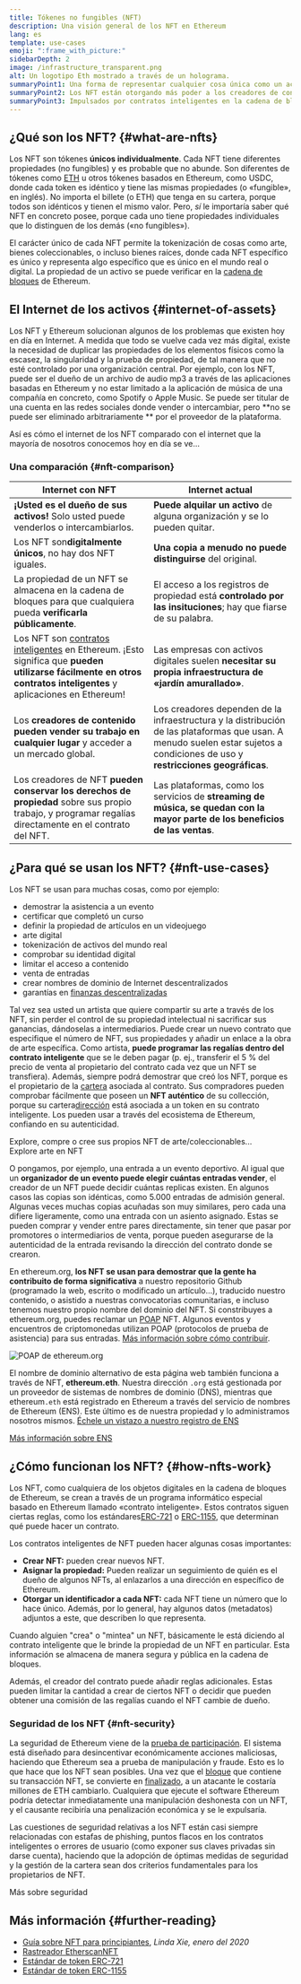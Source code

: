 ```yaml
---
title: Tókenes no fungibles (NFT)
description: Una visión general de los NFT en Ethereum
lang: es
template: use-cases
emoji: ":frame_with_picture:"
sidebarDepth: 2
image: /infrastructure_transparent.png
alt: Un logotipo Eth mostrado a través de un holograma.
summaryPoint1: Una forma de representar cualquier cosa única como un activo basado en Ethereum.
summaryPoint2: Los NFT están otorgando más poder a los creadores de contenido que nunca.
summaryPoint3: Impulsados por contratos inteligentes en la cadena de bloques de Ethereum.
---
```


## ¿Qué son los NFT? {#what-are-nfts}

Los NFT son tókenes **únicos individualmente**. Cada NFT tiene diferentes propiedades (no fungibles) y es probable que no abunde. Son diferentes de tókenes como [ETH](/glossary/#ether) u otros tókenes basados en Ethereum, como USDC, donde cada token es idéntico y tiene las mismas propiedades (o «fungible», en inglés). No importa el billete (o ETH) que tenga en su cartera, porque todos son idénticos y tienen el mismo valor. Pero, _sí_ le importaría saber qué NFT en concreto posee, porque cada uno tiene propiedades individuales que lo distinguen de los demás («no fungibles»).

El carácter único de cada NFT permite la tokenización de cosas como arte, bienes coleccionables, o incluso bienes raíces, donde cada NFT específico es único y representa algo específico que es único en el mundo real o digital. La propiedad de un activo se puede verificar en la [cadena de bloques](/glossary/#blockchain) de Ethereum.

<YouTube id="Xdkkux6OxfM" />

## El Internet de los activos {#internet-of-assets}

Los NFT y Ethereum solucionan algunos de los problemas que existen hoy en día en Internet. A medida que todo se vuelve cada vez más digital, existe la necesidad de duplicar las propiedades de los elementos físicos como la escasez, la singularidad y la prueba de propiedad, de tal manera que no esté controlado por una organización central. Por ejemplo, con los NFT, puede ser el dueño de un archivo de audio mp3 a través de las aplicaciones basadas en Ethereum y no estar limitado a la aplicación de música de una compañía en concreto, como Spotify o Apple Music. Se puede ser titular de una cuenta en las redes sociales donde vender o intercambiar, pero **no se puede ser eliminado arbitrariamente ** por el proveedor de la plataforma.

Así es cómo el internet de los NFT comparado con el internet que la mayoría de nosotros conocemos hoy en día se ve...

### Una comparación {#nft-comparison}

| Internet con NFT                                                                                                                                                                              | Internet actual                                                                                                                                                                 |
| --------------------------------------------------------------------------------------------------------------------------------------------------------------------------------------------- | ------------------------------------------------------------------------------------------------------------------------------------------------------------------------------- |
| **¡Usted es el dueño de sus activos!** Solo usted puede venderlos o intercambiarlos.                                                                                                          | **Puede alquilar un activo** de alguna organización y se lo pueden quitar.                                                                                                      |
| Los NFT son**digitalmente únicos**, no hay dos NFT iguales.                                                                                                                                   | **Una copia a menudo no puede distinguirse** del original.                                                                                                                      |
| La propiedad de un NFT se almacena en la cadena de bloques para que cualquiera pueda **verificarla públicamente**.                                                                            | El acceso a los registros de propiedad está **controlado por las insituciones**; hay que fiarse de su palabra.                                                                  |
| Los NFT son [contratos inteligentes](/glossary/#smart-contract) en Ethereum. ¡Esto significa que **pueden utilizarse fácilmente en otros contratos inteligentes** y aplicaciones en Ethereum! | Las empresas con activos digitales suelen **necesitar su propia infraestructura de «jardín amurallado»**.                                                                       |
| Los **creadores de contenido pueden vender su trabajo en cualquier lugar** y acceder a un mercado global.                                                                                     | Los creadores dependen de la infraestructura y la distribución de las plataformas que usan. A menudo suelen estar sujetos a condiciones de uso y **restricciones geográficas**. |
| Los creadores de NFT **pueden conservar los derechos de propiedad** sobre sus propio trabajo, y programar regalías directamente en el contrato del NFT.                                       | Las plataformas, como los servicios de **streaming de música, se quedan con la mayor parte de los beneficios de las ventas**.                                                   |

## ¿Para qué se usan los NFT? {#nft-use-cases}

Los NFT se usan para muchas cosas, como por ejemplo:

- demostrar la asistencia a un evento
- certificar que completó un curso
- definir la propiedad de artículos en un videojuego
- arte digital
- tokenización de activos del mundo real
- comprobar su identidad digital
- limitar el acceso a contenido
- venta de entradas
- crear nombres de dominio de Internet descentralizados
- garantías en [finanzas descentralizadas](/glossary/#defi)

Tal vez sea usted un artista que quiere compartir su arte a través de los NFT, sin perder el control de su propiedad intelectual ni sacrificar sus ganancias, dándoselas a intermediarios. Puede crear un nuevo contrato que especifique el número de NFT, sus propiedades y añadir un enlace a la obra de arte específica. Como artista, **puede programar las regalías dentro del contrato inteligente** que se le deben pagar (p. ej., transferir el 5 % del precio de venta al propietario del contrato cada vez que un NFT se transfiera). Además, siempre podrá demostrar que creó los NFT, porque es el propietario de la [cartera](/glossary/#wallet) asociada al contrato. Sus compradores pueden comprobar fácilmente que poseen un **NFT auténtico** de su collección, porque su cartera[dirección](/glossary/#address) está asociada a un token en su contrato inteligente. Los pueden usar a través del ecosistema de Ethereum, confiando en su autenticidad.

<InfoBanner shouldSpaceBetween emoji=":eyes:" mt="8">
  <div>Explore, compre o cree sus propios NFT de arte/coleccionables...</div>
  <ButtonLink to="/dapps/?category=collectibles#explore">
    Explore arte en NFT
  </ButtonLink>
</InfoBanner>

O pongamos, por ejemplo, una entrada a un evento deportivo. Al igual que un **organizador de un evento puede elegir cuántas entradas vender**, el creador de un NFT puede decidir cuántas replicas existen. En algunos casos las copias son idénticas, como 5.000 entradas de admisión general. Algunas veces muchas copias acuñadas son muy similares, pero cada una difiere ligeramente, como una entrada con un asiento asignado. Estas se pueden comprar y vender entre pares directamente, sin tener que pasar por promotores o intermediarios de venta, porque pueden asegurarse de la autenticidad de la entrada revisando la dirección del contrato donde se crearon.

En ethereum.org, **los NFT se usan para demostrar que la gente ha contribuito de forma significativa** a nuestro repositorio Github (programado la web, escrito o modificado un artículo...), traducido nuestro contenido, o asistido a nuestras convocatorias comunitarias, e incluso tenemos nuestro propio nombre del dominio del NFT. Si constribuyes a ethereum.org, puedes reclamar un [POAP](/glossary/#poap) NFT. Algunos eventos y encuentros de criptomonedas utilizan POAP (protocolos de prueba de asistencia) para sus entradas. [Más información sobre cómo contribuir](/contributing/#poap).

![POAP de ethereum.org](./poap.png)

El nombre de dominio alternativo de esta página web también funciona a través de NFT, **ethereum.eth**. Nuestra dirección `.org` está gestionada por un proveedor de sistemas de nombres de dominio (DNS), mientras que ethereum`.eth` está registrado en Ethereum a través del servicio de nombres de Ethereum (ENS). Este último es de nuestra propiedad y lo administramos nosotros mismos. [Échele un vistazo a nuestro registro de ENS](https://app.ens.domains/name/ethereum.eth)

[Más información sobre ENS](https://app.ens.domains)

<Divider />

## ¿Cómo funcionan los NFT? {#how-nfts-work}

Los NFT, como cualquiera de los objetos digitales en la cadena de bloques de Ethereum, se crean a través de un programa informático especial basado en Ethereum llamado «contrato inteligente». Estos contratos siguen ciertas reglas, como los estándares[ERC-721](/glossary/#erc-721) o [ERC-1155](/glossary/#erc-1155), que determinan qué puede hacer un contrato.

Los contratos inteligentes de NFT pueden hacer algunas cosas importantes:

- **Crear NFT:** pueden crear nuevos NFT.
- **Asignar la propiedad:** Pueden realizar un seguimiento de quién es el dueño de algunos NFTs, al enlazarlos a una dirección en específico de Ethereum.
- **Otorgar un identificador a cada NFT:** cada NFT tiene un número que lo hace único. Además, por lo general, hay algunos datos (metadatos) adjuntos a este, que describen lo que representa.

Cuando alguien "crea" o "mintea" un NFT, básicamente le está diciendo al contrato inteligente que le brinde la propiedad de un NFT en particular. Esta información se almacena de manera segura y pública en la cadena de bloques.

Además, el creador del contrato puede añadir reglas adicionales. Estas pueden limitar la cantidad a crear de ciertos NFT o decidir que pueden obtener una comisión de las regalías cuando el NFT cambie de dueño.

### Seguridad de los NFT {#nft-security}

La seguridad de Ethereum viene de la [prueba de participación](/glossary/#pos). El sistema está diseñado para desincentivar económicamente acciones maliciosas, haciendo que Ethereum sea a prueba de manipulación y fraude. Esto es lo que hace que los NFT sean posibles. Una vez que el [bloque](/glossary/#block) que contiene su transacción NFT, se convierte en [finalizado](/glossary/#finality), a un atacante le costaría millones de ETH cambiarlo. Cualquiera que ejecute el software Ethereum podría detectar inmediatamente una manipulación deshonesta con un NFT, y el causante recibiría una penalización económica y se le expulsaría.

Las cuestiones de seguridad relativas a los NFT están casi siempre relacionadas con estafas de phishing, puntos flacos en los contratos inteligentes o errores de usuario (como exponer sus claves privadas sin darse cuenta), haciendo que la adopción de óptimas medidas de seguridad y la gestión de la cartera sean dos criterios fundamentales para los propietarios de NFT.

<ButtonLink to="/security/">
  Más sobre seguridad
</ButtonLink>

## Más información {#further-reading}

- [Guía sobre NFT para principiantes](https://linda.mirror.xyz/df649d61efb92c910464a4e74ae213c4cab150b9cbcc4b7fb6090fc77881a95d), _Linda Xie, enero del 2020_
- [Rastreador EtherscanNFT](https://etherscan.io/nft-top-contracts)
- [Estándar de token ERC-721](/developers/docs/standards/tokens/erc-721/)
- [Estándar de token ERC-1155](/developers/docs/standards/tokens/erc-1155/)

<Divider />

<QuizWidget quizKey="nfts" />
